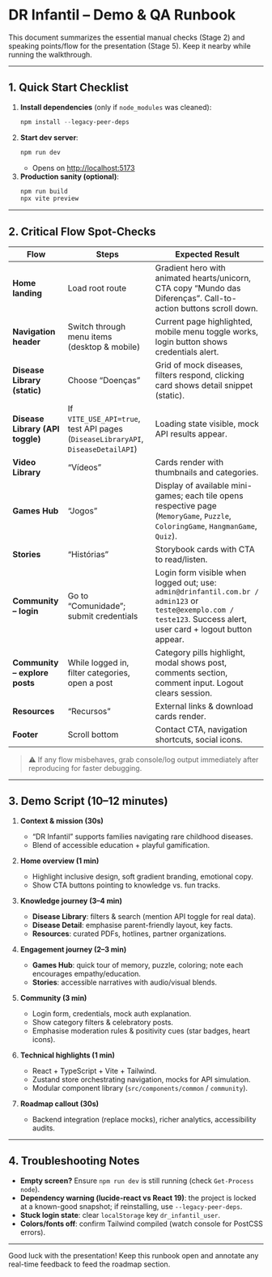 # DR Infantil – Demo & QA Runbook

This document summarizes the essential manual checks (Stage 2) and speaking points/flow for the presentation (Stage 5). Keep it nearby while running the walkthrough.

---

## 1. Quick Start Checklist

1. **Install dependencies** (only if `node_modules` was cleaned):
   ```powershell
   npm install --legacy-peer-deps
   ```
2. **Start dev server**:
   ```powershell
   npm run dev
   ```
   - Opens on <http://localhost:5173>
3. **Production sanity (optional)**:
   ```powershell
   npm run build
   npx vite preview
   ```

---

## 2. Critical Flow Spot-Checks

| Flow | Steps | Expected Result |
|------|-------|-----------------|
| **Home landing** | Load root route | Gradient hero with animated hearts/unicorn, CTA copy “Mundo das Diferenças”. Call-to-action buttons scroll down. |
| **Navigation header** | Switch through menu items (desktop & mobile) | Current page highlighted, mobile menu toggle works, login button shows credentials alert. |
| **Disease Library (static)** | Choose “Doenças” | Grid of mock diseases, filters respond, clicking card shows detail snippet (static). |
| **Disease Library (API toggle)** | If `VITE_USE_API=true`, test API pages (`DiseaseLibraryAPI`, `DiseaseDetailAPI`) | Loading state visible, mock API results appear. |
| **Video Library** | “Vídeos” | Cards render with thumbnails and categories. |
| **Games Hub** | “Jogos” | Display of available mini-games; each tile opens respective page (`MemoryGame`, `Puzzle`, `ColoringGame`, `HangmanGame`, `Quiz`). |
| **Stories** | “Histórias” | Storybook cards with CTA to read/listen. |
| **Community – login** | Go to “Comunidade”; submit credentials | Login form visible when logged out; use: `admin@drinfantil.com.br / admin123` or `teste@exemplo.com / teste123`. Success alert, user card + logout button appear. |
| **Community – explore posts** | While logged in, filter categories, open a post | Category pills highlight, modal shows post, comments section, comment input. Logout clears session. |
| **Resources** | “Recursos” | External links & download cards render. |
| **Footer** | Scroll bottom | Contact CTA, navigation shortcuts, social icons. |

> ⚠️ If any flow misbehaves, grab console/log output immediately after reproducing for faster debugging.

---

## 3. Demo Script (10–12 minutes)

1. **Context & mission (30s)**
   - “DR Infantil” supports families navigating rare childhood diseases.
   - Blend of accessible education + playful gamification.

2. **Home overview (1 min)**
   - Highlight inclusive design, soft gradient branding, emotional copy.
   - Show CTA buttons pointing to knowledge vs. fun tracks.

3. **Knowledge journey (3–4 min)**
   - **Disease Library**: filters & search (mention API toggle for real data).
   - **Disease Detail**: emphasise parent-friendly layout, key facts.
   - **Resources**: curated PDFs, hotlines, partner organizations.

4. **Engagement journey (2–3 min)**
   - **Games Hub**: quick tour of memory, puzzle, coloring; note each encourages empathy/education.
   - **Stories**: accessible narratives with audio/visual blends.

5. **Community (3 min)**
   - Login form, credentials, mock auth explanation.
   - Show category filters & celebratory posts.
   - Emphasise moderation rules & positivity cues (star badges, heart icons).

6. **Technical highlights (1 min)**
   - React + TypeScript + Vite + Tailwind.
   - Zustand store orchestrating navigation, mocks for API simulation.
   - Modular component library (`src/components/common` / `community`).

7. **Roadmap callout (30s)**
   - Backend integration (replace mocks), richer analytics, accessibility audits.

---

## 4. Troubleshooting Notes

- **Empty screen?** Ensure `npm run dev` is still running (check `Get-Process node`).
- **Dependency warning (lucide-react vs React 19)**: the project is locked at a known-good snapshot; if reinstalling, use `--legacy-peer-deps`.
- **Stuck login state**: clear `localStorage` key `dr_infantil_user`.
- **Colors/fonts off**: confirm Tailwind compiled (watch console for PostCSS errors).

---

Good luck with the presentation! Keep this runbook open and annotate any real-time feedback to feed the roadmap section.
